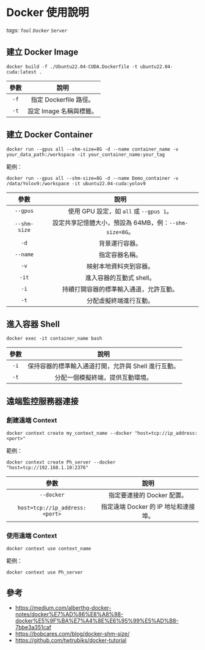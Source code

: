 # Docker 使用說明

###### tags: `Tool` `Docker` `Server`

## 建立 Docker Image

```bash=
docker build -f ./Ubuntu22.04-CUDA.Dockerfile -t ubuntu22.04-cuda:latest .
```
|     參數     | 說明                                                   |
|:------------:|:--------------------------------------------------------:|
| `-f`       | 指定 Dockerfile 路徑。                                 |
| `-t`       | 設定 Image 名稱與標籤。                                |

## 建立 Docker Container

```bash=
docker run --gpus all --shm-size=8G -d --name container_name -v your_data_path:/workspace -it your_container_name:your_tag
```
範例：
```bash=
docker run --gpus all --shm-size=8G -d --name Demo_container -v /data/Yolov9:/workspace -it ubuntu22.04-cuda:yolov9
```
| 參數         | 說明                                                   |
|:------------:|:--------------------------------------------------------:|
| `--gpus`   | 使用 GPU 設定，如 `all` 或 `--gpus 1`。               |
| `--shm-size` | 設定共享記憶體大小，預設為 64MB，例：`--shm-size=8G`。 |
| `-d`       | 背景運行容器。                                         |
| `--name`   | 指定容器名稱。                                         |
| `-v`       | 映射本地資料夾到容器。                                 |
| `-it`      | 進入容器的互動式 shell。                               |
| `-i`       | 持續打開容器的標準輸入通道，允許互動。                  |
| `-t`       | 分配虛擬終端進行互動。                                  |

## 進入容器 Shell

```bash=
docker exec -it container_name bash
```
| 參數         | 說明                                                      |
|:------------:|:--------------------------------------------------------:|
| `-i`       | 保持容器的標準輸入通道打開，允許與 Shell 進行互動。            |
| `-t`       | 分配一個模擬終端，提供互動環境。                              |

## 遠端監控服務器連接

### 創建遠端 Context

```bash=
docker context create my_context_name --docker "host=tcp://ip_address:<port>"
```
範例：
```bash=
docker context create Ph_server --docker "host=tcp://192.168.1.10:2376"
```
| 參數         | 說明                                                      |
|:------------:|:--------------------------------------------------------:|
| `--docker`       | 指定要連接的 Docker 配置。            |
| `host=tcp://ip_address:<port>`| 指定遠端 Docker 的 IP 地址和連接埠。             |

### 使用遠端 Context

```bash=
docker context use context_name
```
範例：
```bash=
docker context use Ph_server
```

## 參考
- https://medium.com/alberthg-docker-notes/docker%E7%AD%86%E8%A8%98-docker%E5%9F%BA%E7%A4%8E%E6%95%99%E5%AD%B8-7bbe3a351caf
- https://bobcares.com/blog/docker-shm-size/
- https://github.com/twtrubiks/docker-tutorial